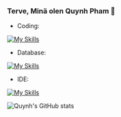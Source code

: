 
### Terve, Minä olen Quynh Pham 👋

- Coding: 

[![My Skills](https://skills.thijs.gg/icons?i=java,python,cpp&theme=light)](https://skills.thijs.gg)

- Database:

[![My Skills](https://skills.thijs.gg/icons?i=mysql,postgres,&theme=light)](https://skills.thijs.gg)

- IDE:

[![My Skills](https://skills.thijs.gg/icons?i=vscode&theme=light)](https://skills.thijs.gg)


![Quynh's GitHub stats](https://github-readme-stats.vercel.app/api?username=ttquynh-pham&theme=vue&show_icons=true)
